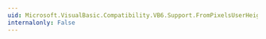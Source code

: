 ```yaml
---
uid: Microsoft.VisualBasic.Compatibility.VB6.Support.FromPixelsUserHeight(System.Double,System.Double,System.Int32)
internalonly: False
---
```

